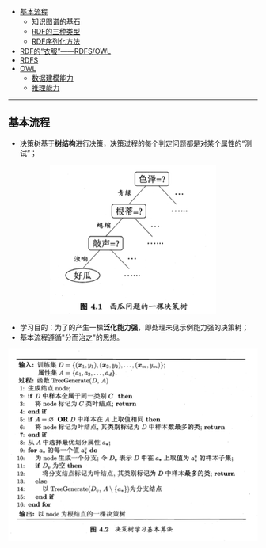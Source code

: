 <!-- TOC -->

- [基本流程](#基本流程)
  - [知识图谱的基石](#知识图谱的基石)
  - [RDF的三种类型](#RDF的三种类型)
  - [RDF序列化方法](#RDF序列化方法)
- [RDF的“衣服”——RDFS/OWL](#RDF的“衣服”——RDFS/OWL)
- [RDFS](#RDFS)
- [OWL](#OWL)
  - [数据建模能力](#数据建模能力)
  - [推理能力](#推理能力)
<!-- /TOC-->
--------------------------------------------------

## 基本流程
- 决策树基于**树结构**进行决策，决策过程的每个判定问题都是对某个属性的“测试”；

<div align="center"><img src="./picture/决策树图一.png" height="" /></div>

- 学习目的：为了的产生一棵**泛化能力强**，即处理未见示例能力强的决策树；
- 基本流程遵循"分而治之"的思想。

<div align="center"><img src="./picture/流程图.png" height="" /></div>
